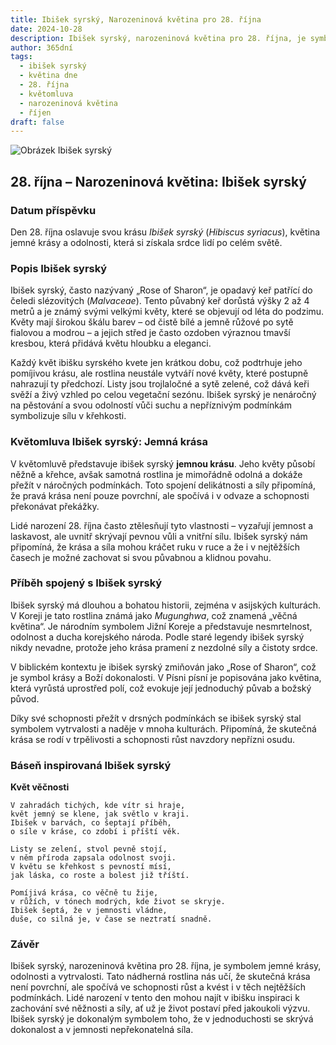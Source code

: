 ```yaml
---
title: Ibišek syrský, Narozeninová květina pro 28. října
date: 2024-10-28
description: Ibišek syrský, narozeninová květina pro 28. října, je symbolem Jemná krása. Objevte její jedinečný význam, fascinující příběhy a poezii, která oslavuje její krásu.
author: 365dní
tags:
  - ibišek syrský
  - květina dne
  - 28. října
  - květomluva
  - narozeninová květina
  - říjen
draft: false
---
```


![Obrázek Ibišek syrský](https://cdn.pixabay.com/photo/2022/08/14/07/18/flower-7385082_1280.jpg#center)


## 28. října – Narozeninová květina: Ibišek syrský

### Datum příspěvku

Den 28. října oslavuje svou krásu _Ibišek syrský_ (_Hibiscus syriacus_), květina jemné krásy a odolnosti, která si získala srdce lidí po celém světě.

### Popis Ibišek syrský

Ibišek syrský, často nazývaný „Rose of Sharon“, je opadavý keř patřící do čeledi slézovitých (_Malvaceae_). Tento půvabný keř dorůstá výšky 2 až 4 metrů a je známý svými velkými květy, které se objevují od léta do podzimu. Květy mají širokou škálu barev – od čistě bílé a jemně růžové po sytě fialovou a modrou – a jejich střed je často ozdoben výraznou tmavší kresbou, která přidává květu hloubku a eleganci.

Každý květ ibišku syrského kvete jen krátkou dobu, což podtrhuje jeho pomíjivou krásu, ale rostlina neustále vytváří nové květy, které postupně nahrazují ty předchozí. Listy jsou trojlaločné a sytě zelené, což dává keři svěží a živý vzhled po celou vegetační sezónu. Ibišek syrský je nenáročný na pěstování a svou odolností vůči suchu a nepříznivým podmínkám symbolizuje sílu v křehkosti.

### Květomluva Ibišek syrský: Jemná krása

V květomluvě představuje ibišek syrský **jemnou krásu**. Jeho květy působí něžně a křehce, avšak samotná rostlina je mimořádně odolná a dokáže přežít v náročných podmínkách. Toto spojení delikátnosti a síly připomíná, že pravá krása není pouze povrchní, ale spočívá i v odvaze a schopnosti překonávat překážky.

Lidé narození 28. října často ztělesňují tyto vlastnosti – vyzařují jemnost a laskavost, ale uvnitř skrývají pevnou vůli a vnitřní sílu. Ibišek syrský nám připomíná, že krása a síla mohou kráčet ruku v ruce a že i v nejtěžších časech je možné zachovat si svou půvabnou a klidnou povahu.

### Příběh spojený s Ibišek syrský

Ibišek syrský má dlouhou a bohatou historii, zejména v asijských kulturách. V Koreji je tato rostlina známá jako _Mugunghwa_, což znamená „věčná květina“. Je národním symbolem Jižní Koreje a představuje nesmrtelnost, odolnost a ducha korejského národa. Podle staré legendy ibišek syrský nikdy nevadne, protože jeho krása pramení z nezdolné síly a čistoty srdce.

V biblickém kontextu je ibišek syrský zmiňován jako „Rose of Sharon“, což je symbol krásy a Boží dokonalosti. V Písni písní je popisována jako květina, která vyrůstá uprostřed polí, což evokuje její jednoduchý půvab a božský původ.

Díky své schopnosti přežít v drsných podmínkách se ibišek syrský stal symbolem vytrvalosti a naděje v mnoha kulturách. Připomíná, že skutečná krása se rodí v trpělivosti a schopnosti růst navzdory nepřízni osudu.

### Báseň inspirovaná Ibišek syrský

**Květ věčnosti**

```
V zahradách tichých, kde vítr si hraje,  
květ jemný se klene, jak světlo v kraji.  
Ibišek v barvách, co šeptají příběh,  
o síle v kráse, co zdobí i příští věk.  

Listy se zelení, stvol pevně stojí,  
v něm příroda zapsala odolnost svoji.  
V květu se křehkost s pevností mísí,  
jak láska, co roste a bolest již tříští.  

Pomíjivá krása, co věčně tu žije,  
v růžích, v tónech modrých, kde život se skryje.  
Ibišek šeptá, že v jemnosti vládne,  
duše, co silná je, v čase se neztratí snadně.  
```

### Závěr

Ibišek syrský, narozeninová květina pro 28. října, je symbolem jemné krásy, odolnosti a vytrvalosti. Tato nádherná rostlina nás učí, že skutečná krása není povrchní, ale spočívá ve schopnosti růst a kvést i v těch nejtěžších podmínkách. Lidé narození v tento den mohou najít v ibišku inspiraci k zachování své něžnosti a síly, ať už je život postaví před jakoukoli výzvu. Ibišek syrský je dokonalým symbolem toho, že v jednoduchosti se skrývá dokonalost a v jemnosti nepřekonatelná síla.